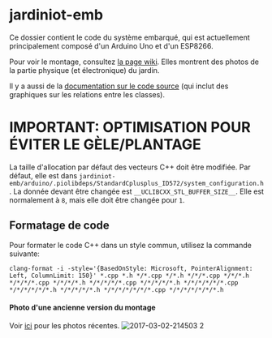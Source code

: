 # jardiniot-emb

Ce dossier contient le code du système embarqué, qui est actuellement principalement composé d'un Arduino Uno et d'un ESP8266.

Pour voir le montage, consultez [la page wiki](https://github.com/ClubCedille/jardiniot/wiki/Composantes-%C3%A9lectroniques). Elles montrent des photos de la partie physique (et électronique) du jardin.

Il y a aussi de la [documentation sur le code source](http://geocities.ws/axdoomer/jardin/) (qui inclut des graphiques sur les relations entre les classes).

# IMPORTANT: OPTIMISATION POUR ÉVITER LE GÈLE/PLANTAGE

La taille d'allocation par défaut des vecteurs C++ doit être modifiée. Par défaut, elle est dans `jardiniot-emb/arduino/.piolibdeps/StandardCplusplus_ID572/system_configuration.h`. La donnée devant être changée est `__UCLIBCXX_STL_BUFFER_SIZE__`. Elle est normalement à `8`, mais elle doit être changée pour `1`.

## Formatage de code

Pour formater le code C++ dans un style commun, utilisez la commande suivante:

```
clang-format -i -style='{BasedOnStyle: Microsoft, PointerAlignment: Left, ColumnLimit: 150}' *.cpp *.h */*.cpp */*.h */*/*.cpp */*/*.h */*/*/*.cpp */*/*/*.h */*/*/*/*.cpp */*/*/*/*.h */*/*/*/*/*.cpp */*/*/*/*/*.h */*/*/*/*.h */*/*/*/*/*/*.cpp */*/*/*/*/*/*.h
```

#### Photo d'une ancienne version du montage

Voir [ici](https://github.com/ClubCedille/jardiniot/wiki/Composantes-%C3%A9lectroniques) pour les photos récentes.
![2017-03-02-214503 2](https://cloud.githubusercontent.com/assets/6194072/23536579/d562b726-ff93-11e6-8868-f21fe216f864.jpg)
